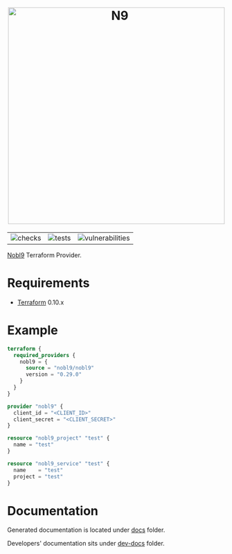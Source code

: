 <!-- markdownlint-disable line-length html -->
<h1 align="center">
   <picture>
      <source media="(prefers-color-scheme: dark)" srcset="https://github.com/nobl9/terraform-provider-nobl9/assets/48822818/2e164ead-61b5-4873-9704-d0fb6ad8ffc9">
      <source media="(prefers-color-scheme: light)" srcset="https://github.com/nobl9/terraform-provider-nobl9/assets/48822818/fd32d8a5-4c51-4797-9f3d-a68e721fbbd2">
      <img alt="N9" src="https://github.com/nobl9/terraform-provider-nobl9/assets/48822818/fd32d8a5-4c51-4797-9f3d-a68e721fbbd2" width="500" />
   </picture>
</h1>

<div align="center">
  <table>
    <tr>
      <td>
        <img alt="checks" src="https://github.com/nobl9/terraform-provider-nobl9/actions/workflows/checks.yml/badge.svg?event=push">
      </td>
      <td>
        <img alt="tests" src="https://github.com/nobl9/terraform-provider-nobl9/actions/workflows/unit-tests.yml/badge.svg?event=push">
      </td>
      <td>
        <img alt="vulnerabilities" src="https://github.com/nobl9/terraform-provider-nobl9/actions/workflows/vulns.yml/badge.svg?event=push">
      </td>
    </tr>
  </table>
</div>
<!-- markdownlint-enable line-length html -->

[Nobl9](https://www.nobl9.com/) Terraform Provider.

# Requirements

- [Terraform](https://www.terraform.io/downloads.html) 0.10.x

# Example

```terraform
terraform {
  required_providers {
    nobl9 = {
      source = "nobl9/nobl9"
      version = "0.29.0"
    }
  }
}

provider "nobl9" {
  client_id = "<CLIENT_ID>"
  client_secret = "<CLIENT_SECRET>"
}

resource "nobl9_project" "test" {
  name = "test"
}

resource "nobl9_service" "test" {
  name    = "test"
  project = "test"
}
```

# Documentation

Generated documentation is located under [docs](./docs) folder.

Developers' documentation sits under [dev-docs](./dev-docs) folder.
